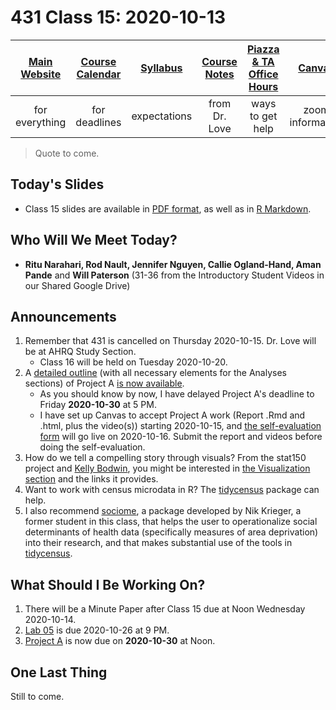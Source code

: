 # 431 Class 15: 2020-10-13

[Main Website](https://thomaselove.github.io/431/) | [Course Calendar](https://thomaselove.github.io/431/calendar.html) | [Syllabus](https://thomaselove.github.io/431-2020-syllabus/) | [Course Notes](https://thomaselove.github.io/431-notes/) | [Piazza & TA Office Hours](https://thomaselove.github.io/431/contact.html) | [Canvas](https://canvas.case.edu) | [Data and Code](https://thomaselove.github.io/431/data_index.html)
:-----------: | :--------------: | :----------: | :---------: | :-------------: | :-----------: | :------------:
for everything | for deadlines | expectations | from Dr. Love | ways to get help | zoom information | for downloads

> Quote to come.

## Today's Slides

- Class 15 slides are available in [PDF format](https://github.com/THOMASELOVE/431-2020/blob/master/classes/class15/431_class-15-slides_2020.pdf), as well as in [R Markdown](https://github.com/THOMASELOVE/431-2020/blob/master/classes/class15/431_class-15-slides_2020.Rmd).

## Who Will We Meet Today?

- **Ritu Narahari, Rod Nault, Jennifer Nguyen, Callie Ogland-Hand, Aman Pande** and **Will Paterson** (31-36 from the Introductory Student Videos in our Shared Google Drive)

## Announcements

1. Remember that 431 is cancelled on Thursday 2020-10-15. Dr. Love will be at AHRQ Study Section. 
    - Class 16 will be held on Tuesday 2020-10-20.
2. A [detailed outline](https://thomaselove.github.io/431-2020-projectA/examples.html) (with all necessary elements for the Analyses sections) of Project A [is now available](https://thomaselove.github.io/431-2020-projectA/examples.html). 
    - As you should know by now, I have delayed Project A's deadline to Friday **2020-10-30** at 5 PM.
    - I have set up Canvas to accept Project A work (Report .Rmd and .html, plus the video(s)) starting 2020-10-15, and [the self-evaluation form](http://bit.ly/431-2020-projectA-self-evaluation) will go live on 2020-10-16. Submit the report and videos before doing the self-evaluation.
3. How do we tell a compelling story through visuals? From the stat150 project and [Kelly Bodwin](https://twitter.com/kellybodwin), you might be interested in [the Visualization section](https://stat150.blog/post/02-visualization/) and the links it provides.
4. Want to work with census microdata in R? The [tidycensus](https://walker-data.com/tidycensus/index.html) package can help. 
5. I also recommend [sociome](https://github.com/NikKrieger/sociome), a package developed by Nik Krieger, a former student in this class, that helps the user to operationalize social determinants of health data (specifically measures of area deprivation) into their research, and that makes substantial use of the tools in [tidycensus](https://walker-data.com/tidycensus/index.html).

## What Should I Be Working On?

1. There will be a Minute Paper after Class 15 due at Noon Wednesday 2020-10-14.
2. [Lab 05](https://github.com/THOMASELOVE/431-2020/blob/master/labs/lab05/lab05.md) is due 2020-10-26 at 9 PM.
3. [Project A](https://thomaselove.github.io/431-2020-projectA/) is now due on **2020-10-30** at Noon.

## One Last Thing

Still to come.

